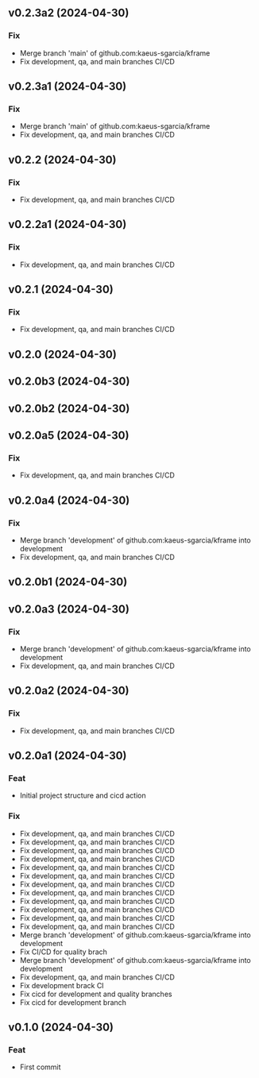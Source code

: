 ## v0.2.3a2 (2024-04-30)

### Fix

- Merge branch 'main' of github.com:kaeus-sgarcia/kframe
- Fix development, qa, and main branches CI/CD

## v0.2.3a1 (2024-04-30)

### Fix

- Merge branch 'main' of github.com:kaeus-sgarcia/kframe
- Fix development, qa, and main branches CI/CD

## v0.2.2 (2024-04-30)

### Fix

- Fix development, qa, and main branches CI/CD

## v0.2.2a1 (2024-04-30)

### Fix

- Fix development, qa, and main branches CI/CD

## v0.2.1 (2024-04-30)

### Fix

- Fix development, qa, and main branches CI/CD

## v0.2.0 (2024-04-30)

## v0.2.0b3 (2024-04-30)

## v0.2.0b2 (2024-04-30)

## v0.2.0a5 (2024-04-30)

### Fix

- Fix development, qa, and main branches CI/CD

## v0.2.0a4 (2024-04-30)

### Fix

- Merge branch 'development' of github.com:kaeus-sgarcia/kframe into development
- Fix development, qa, and main branches CI/CD

## v0.2.0b1 (2024-04-30)

## v0.2.0a3 (2024-04-30)

### Fix

- Merge branch 'development' of github.com:kaeus-sgarcia/kframe into development
- Fix development, qa, and main branches CI/CD

## v0.2.0a2 (2024-04-30)

### Fix

- Fix development, qa, and main branches CI/CD

## v0.2.0a1 (2024-04-30)

### Feat

- Initial project structure and cicd action

### Fix

- Fix development, qa, and main branches CI/CD
- Fix development, qa, and main branches CI/CD
- Fix development, qa, and main branches CI/CD
- Fix development, qa, and main branches CI/CD
- Fix development, qa, and main branches CI/CD
- Fix development, qa, and main branches CI/CD
- Fix development, qa, and main branches CI/CD
- Fix development, qa, and main branches CI/CD
- Fix development, qa, and main branches CI/CD
- Fix development, qa, and main branches CI/CD
- Fix development, qa, and main branches CI/CD
- Fix development, qa, and main branches CI/CD
- Merge branch 'development' of github.com:kaeus-sgarcia/kframe into development
- Fix CI/CD for quality brach
- Merge branch 'development' of github.com:kaeus-sgarcia/kframe into development
- Fix development, qa, and main branches CI/CD
- Fix development brack CI
- Fix cicd for development and quality branches
- Fix cicd for development branch

## v0.1.0 (2024-04-30)

### Feat

- First commit
